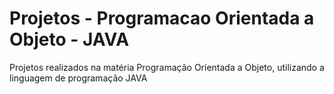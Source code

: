 # Projetos - Programacao Orientada a Objeto - JAVA
 Projetos realizados na matéria Programação Orientada a Objeto, utilizando a linguagem de programação JAVA

